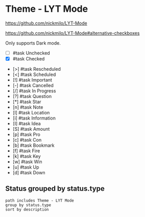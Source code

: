 # Theme - LYT Mode

<https://github.com/nickmilo/LYT-Mode>

<https://github.com/nickmilo/LYT-Mode#alternative-checkboxes>

Only supports Dark mode.

- [ ] #task Unchecked
- [x] #task Checked
- [>] #task Rescheduled
- [<] #task Scheduled
- [!] #task Important
- [-] #task Cancelled
- [/] #task In Progress
- [?] #task Question
- [*] #task Star
- [n] #task Note
- [l] #task Location
- [i] #task Information
- [I] #task Idea
- [S] #task Amount
- [p] #task Pro
- [c] #task Con
- [b] #task Bookmark
- [f] #task Fire
- [k] #task Key
- [w] #task Win
- [u] #task Up
- [d] #task Down

## Status grouped by status.type

```tasks
path includes Theme - LYT Mode
group by status.type
sort by description
```
